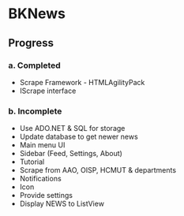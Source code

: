 # BKNews

## Progress

### a. Completed
+ Scrape Framework - HTMLAgilityPack
+ IScrape interface
### b. Incomplete
+ Use ADO.NET & SQL for storage
+ Update database to get newer news
+ Main menu UI
+ Sidebar (Feed, Settings, About)
+ Tutorial
+ Scrape from AAO, OISP, HCMUT & departments
+ Notifications
+ Icon
+ Provide settings
+ Display NEWS to ListView